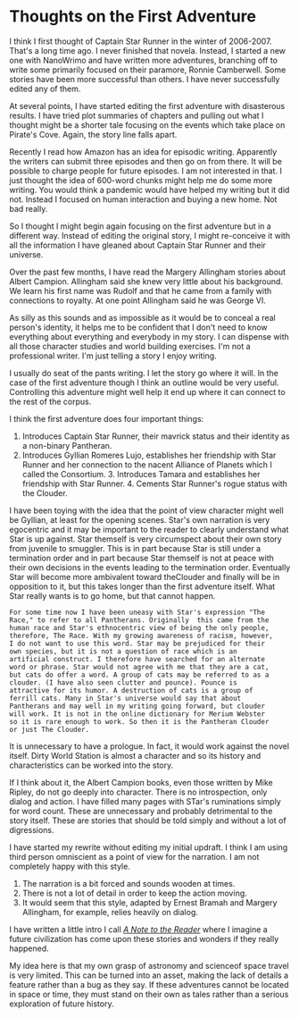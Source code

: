 Thoughts on the First Adventure
===============================

I think I first thought of Captain Star Runner in the winter of
2006-2007. That's a long time ago. I never finished that novela.
Instead, I started a new one with NanoWrimo and have written more
adventures, branching off to write some primarily focused on their
paramore, Ronnie Camberwell. Some stories have been more successful
than others. I have never successfully edited any of them.

At several points, I have started editing the first adventure with
disasterous results. I have tried plot summaries of chapters and
pulling out what I thought might be a shorter tale focusing on the
events which take place on Pirate's Cove. Again, the story line falls
apart.

Recently I read how Amazon has an idea for episodic writing.
Apparently the writers can submit three episodes and then go on from
there. It will be possible to charge people for future episodes. I am
not interested in that. I just thought the idea of 600-word chunks
might help me do some more writing. You would think a pandemic would
have helped my writing but it did not. Instead I focused on human
interaction and buying a new home. Not bad really.

So I thought I might begin again focusing on the first adventure but
in a different way. Instead of editing the original story, I might
re-conceive it with all the information I have gleaned about Captain
Star Runner and their universe.

Over the past few months, I have read the Margery Allingham stories
about Albert Campion. Allingham said she knew very little about his
background. We learn his first name was Rudolf and that he came from a
family with connections to royalty. At one point Allingham said he was
George VI. 

As silly as this sounds and as impossible as it would be to conceal a
real person's identity, it helps me to be confident that I don't need
to know everything about everything and everybody in my story. I can
dispense with all those character studies and world building
exercises. I'm not a professional writer. I'm just telling a
story I enjoy writing.

I usually do seat of the pants writing. I let the story go where it
will. In the case of the first adventure though I think an outline
would be very useful. Controlling this adventure might well help it
end up where it can connect to the rest of the corpus.

I think the first adventure does four important things:

1. Introduces Captain Star Runner, their mavrick status and their
   identity as a non-binary Pantheran.
 2. Introduces Gyllian Romeres Lujo, establishes her friendship with
    Star Runner and her connection to the nacent Alliance of Planets
    which I called the Consortium.
	3. Introduces Tamara and establishes her friendship with Star
       Runner.
	   4. Cements Star Runner's rogue status with the Clouder.
				  
I have been toying with the idea that the point of view character
might well be Gyllian, at least for the opening scenes. Star's own
narration is very egocentric and it may be important to the reader to
clearly understand what Star is up against. Star themself is very
circumspect about their own story from juvenile to smuggler. This is
in part because Star is still under a  termination order and in part
because Star themself is not at peace with their own decisions in the
events leading to the termination order. Eventually Star will become
more ambivalent toward theClouder and finally will be in
opposition to it, but this takes longer than the first adventure
	itself. What Star really wants is to go home, but that cannot
	happen.		
	
	For some time now I have been uneasy with Star's expression "The
	Race," to refer to all Pantherans. Originally  this came from the
	human race and Star's ethnocentric view of being the only people,
	therefore, The Race. With my growing awareness of racism, however,
	I do not want to use this word. Star may be prejudiced for their
	own species, but it is not a question of race which is an
	artificial construct. I therefore have searched for an alternate
	word or phrase. Star would not agree with me that they are a cat,
	but cats do offer a word. A group of cats may be referred to as a
	clouder. (I have also seen clutter and pounce). Pounce is
	attractive for its humor. A destruction of cats is a group of
	ferrill cats. Many in Star's universe would say that about
	Pantherans and may well in my writing going forward, but clouder
	will work. It is not in the online dictionary for Merium Webster
	so it is rare enough to work. So then it is the Pantheran Clouder
	or just The Clouder.
	
It is unnecessary to have a prologue. In fact, it would work against
the novel itself. Dirty World Station is almost a character and so its
history and characteristics can be worked into the story.

If I think about it, the Albert Campion books, even those written by
Mike Ripley, do not go deeply into character. There is no
introspection, only dialog and action. I have filled many pages with
STar's ruminations simply for word count. These are unnecessary and
probably detrimental to the story itself. These are stories that
should be told simply and without a lot of digressions.

I have started my rewrite without editing my initial updraft. I think
I am using third person omniscient as a point of view for the
narration. I am not completely happy with this style.

 1. The narration is a bit forced and sounds wooden at times.
2. There is not a lot of detail in order to keep the action moving.
3. It would seem that this style, adapted by Ernest Bramah and Margery
   Allingham, for example, relies heavily on dialog.

I have written a little intro I call
[*A Note to the Reader*](note-to-the-reader) where I imagine a future
civilization has come upon these stories and wonders if they really
happened. 

My idea here is that my own grasp of astronomy and scienceof space
travel  is very limited. This can be turned into an asset, making the
lack of details a feature rather than a bug as they say. If these
adventures cannot be located in space or time, they must stand on
their own as tales rather than a serious exploration of future history.

